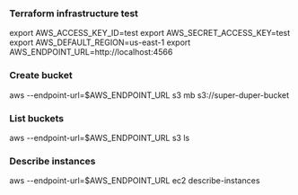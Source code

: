 ### Terraform infrastructure test


export AWS_ACCESS_KEY_ID=test
export AWS_SECRET_ACCESS_KEY=test
export AWS_DEFAULT_REGION=us-east-1
export AWS_ENDPOINT_URL=http://localhost:4566

### Create bucket
aws --endpoint-url=$AWS_ENDPOINT_URL s3 mb s3://super-duper-bucket

### List buckets
aws --endpoint-url=$AWS_ENDPOINT_URL s3 ls

### Describe instances
aws --endpoint-url=$AWS_ENDPOINT_URL ec2 describe-instances
